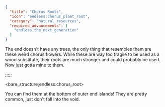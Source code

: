 ```json
{
  "title": "Chorus Roots",
  "icon": "endless:chorus_plant_root",
  "category": "natural_resources",
  "required_advancements": [
    "endless:the_next_generation"
  ]
}
```

The end doesn't have any trees, the only thing that resembles them are these weird chorus flowers. While these are way too fragile to be used as a wood substitute, their roots are much stronger and could probably be used. Now just gotta mine to them.

;;;;;

<bare_structure;endless:chorus_root>

You can find them at the bottom of outer end islands! They are pretty common, just don't fall into the void.